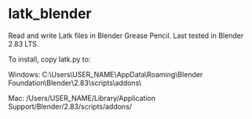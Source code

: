 # latk_blender
Read and write Latk files in Blender Grease Pencil. Last tested in Blender 2.83 LTS.

To install, copy latk.py to:

Windows:
C:\Users\USER_NAME\AppData\Roaming\Blender Foundation\Blender\2.83\scripts\addons\

Mac:
/Users/USER_NAME/Library/Application Support/Blender/2.83/scripts/addons/


